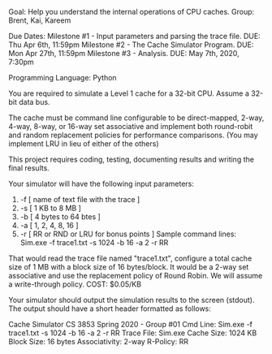 Goal: Help you understand the internal operations of CPU caches.
Group: Brent, Kai, Kareem

Due Dates: 
Milestone #1 - Input parameters and parsing the trace file. DUE: Thu Apr 6th, 11:59pm
Milestone #2 - The Cache Simulator Program. DUE: Mon Apr 27th, 11:59pm 
Milestone #3 - Analysis. DUE: May 7th, 2020, 7:30pm

Programming Language: Python

You are required to simulate a Level 1 cache for a 32-bit CPU. Assume a 32-bit data bus.

The cache must be command line configurable to be direct-mapped, 2-way, 4-way, 8-way, or 16-way set associative and implement both round-robit and random replacement policies for performance comparisons. (You may implement LRU in lieu of either of the others)

This project requires coding, testing, documenting results and writing the final results.

Your simulator will have the following input parameters:

1. -f [ name of text file with the trace ]
2. -s [ 1 KB to 8 MB ]
3. -b [ 4 bytes to 64 btes ]
4. -a [ 1, 2, 4, 8, 16 ]
5. -r [ RR or RND or LRU for bonus points ]
Sample command lines: Sim.exe -f trace1.txt -s 1024 -b 16 -a 2 -r RR

That would read the trace file named "trace1.txt", configure a total cache size of 1 MB with a block size of 16 bytes/block. It would be a 2-way set associative and use the replacement policy of Round Robin. We will assume a write-through policy. COST: $0.05/KB

Your simulator should output the simulation results to the screen (stdout). 
The output should have a short header formatted as follows: 

Cache Simulator CS 3853 Spring 2020 - Group #01 
Cmd Line: Sim.exe -f trace1.txt -s 1024 -b 16 -a 2 -r RR 
Trace File: Sim.exe 
Cache Size: 1024 KB 
Block Size: 16 bytes 
Associativity: 2-way 
R-Policy: RR
